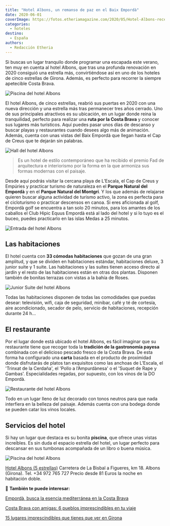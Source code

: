```yaml
---
title: "Hotel Albons, un remanso de paz en el Baix Empordà"
date: 2020-06-01
coverImage: https://fotos.etheriamagazine.com/2020/05/Hotel-Albons-recepcion.jpg
categories: 
  - hoteles
destino: 
  - España
authors: 
  - Redacción Etheria
---
```


Si buscas un lugar tranquilo donde programar una escapada este verano, ten muy en cuenta 
al hotel Albons, que tras una profunda renovación en 2020 consiguió una estrella más, 
convirtiéndose así en uno de los hoteles de cinco estrellas de Girona. Además, es 
perfecto para recorrer la siempre apetecible Costa Brava. 

![Piscina del hotel Albons](https://fotos.etheriamagazine.com/2020/05/Hotel-Albons-vistas.jpg "Piscina y vistas desde el hotel Albons.")

El hotel Albons, de cinco estrellas, reabrió sus puertas en 2020 con una nueva dirección 
y una estrella más tras permanecer tres años cerrado. Uno de sus principales atractivos 
es su ubicación, en un lugar donde reina la tranquilidad, perfecto para realizar una 
**ruta por la Costa Brava** y conocer sus lugares más turísticos. Aquí puedes pasar unos 
días de descanso y buscar playas y restaurantes cuando desees algo más de animación. 
Además, cuenta con unas vistas del Baix Empordà que llegan hasta el Cap de Creus que te 
dejarán sin palabras. 

![Hall del hotel Albons](https://fotos.etheriamagazine.com/2020/05/Hotel-Albons-recepcion.jpg "Detalles de decoración del hall del hotel.")

> Es un hotel de estilo contemporáneo que ha recibido el premio Fad de arquitectura e 
> interiorismo por la forma en la que armoniza sus formas modernas con el paisaje. 

Desde aquí podrás visitar la cercana playa de L’Escala, el Cap de Creus y Empúries y 
practicar turismo de naturaleza en el **Parque Natural del Empordà** y en el **Parque 
Natural del Montgrí**. Y los que además de relajarse quieren buscar alguna actividad de 
turismo activo, la zona es perfecta para el cicloturismo o practicar descensos en canoa. 
Si eres aficionada al golf, Empordà golf se encuentra a tan solo 20 minutos, para los 
amantes de los caballos el Club Hipic Equus Empordà está al lado del hotel y si lo tuyo 
es el buceo, puedes practicarlo en las islas Medas a 25 minutos. 

![Entrada del hotel Albons](https://fotos.etheriamagazine.com/2020/05/Hotel-Albons-entrada.jpg "Entrada.")

## Las habitaciones

El hotel cuenta con **33 cómodas habitaciones** que gozan de una gran amplitud, y que se 
dividen en habitaciones estándar, habitaciones deluxe, 3 junior suite y 1 suite. Las 
habitaciones y las suites tienen acceso directo al jardín y el resto de las habitaciones 
están en otras dos plantas. Disponen también de bonitas terrazas con vistas a la bahía 
de Roses. 

![Junior Suite del hotel Albons](https://fotos.etheriamagazine.com/2020/05/Hotel-Albons-habitacion.jpg "Junior Suite.")

Todas las habitaciones disponen de todas las comodidades que puedas desear: televisión, 
wifi, caja de seguridad, minibar, café y té de cortesía, aire acondicionado, secador de 
pelo, servicio de habitaciones, recepción durante 24 h… 

## El restaurante

Por el lugar donde está ubicado el hotel Albons, es fácil imaginar que su restaurante 
tiene que recoger toda la **tradición de la gastronomía payesa** combinada con el 
delicioso pescado fresco de la Costa Brava. De esta forma ha configurado una **carta** 
basada en el producto de proximidad donde disfrutarás de platos tan exquisitos como las 
anchoas de L’Escala, el 'Trinxat de la Cerdaña', el 'Pollo a l’Ampurdànesa' o el 'Suquet 
de Rape y Gambas'. Especialidades regadas, por supuesto, con los vinos de la DO Empordà. 

![Restaurante del hotel Albons](https://fotos.etheriamagazine.com/2020/05/hotel-albons-restaurante.jpg "Restaurante.")

Todo en un lugar lleno de luz decorado con tonos neutros para que nada interfiera en la 
belleza del paisaje. Además cuenta con una bodega donde se pueden catar los vinos 
locales. 

## Servicios del hotel

Si hay un lugar que destaca es su bonita **piscina**, que ofrece unas vistas increíbles. 
Es sin duda el espacio estrella del hotel, un lugar perfecto para descansar en sus 
tumbonas acompañada de un libro o buena música. 

![Piscina del hotel Albons](https://fotos.etheriamagazine.com/2020/05/hotel-Anbons-piscina.jpg "Piscina.")

[Hotel Albons (5 estrellas)](https://albonshotel.com) Carretera de La Bisbal a Figueres, 
km 18. Albons (Girona). Tel. +34 972 765 727 Precio desde 81 Euros la noche en 
habitación doble. 

📌 **También te puede interesar:** 

[Empordà, busca la esencia mediterránea en la Costa 
Brava](https://etheriamagazine.com/2020/08/21/10-planes-comarca-ampurdan-costa-brava/) 

[Costa Brava con amigas: 6 pueblos imprescindibles en tu 
viaje](https://etheriamagazine.com/2019/05/28/pueblos-imprescindibles-viaje-amigas-costa-brava/) 

[15 lugares imprescindibles que tienes que ver en 
Girona](https://etheriamagazine.com/2022/10/17/lugares-imprescindibles-en-girona/)
